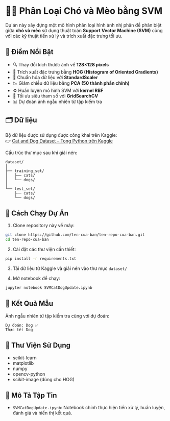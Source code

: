 # 🐶🐱 Phân Loại Chó và Mèo bằng SVM

Dự án này xây dựng một mô hình phân loại hình ảnh nhị phân để phân biệt giữa **chó và mèo** sử dụng thuật toán **Support Vector Machine (SVM)** cùng với các kỹ thuật tiền xử lý và trích xuất đặc trưng tối ưu.

## 📌 Điểm Nổi Bật

- 🔍 Thay đổi kích thước ảnh về **128×128 pixels**
- 🧠 Trích xuất đặc trưng bằng **HOG (Histogram of Oriented Gradients)**
- 🔄 Chuẩn hóa dữ liệu với **StandardScaler**
- 📉 Giảm chiều dữ liệu bằng **PCA (50 thành phần chính)**
- ⚙️ Huấn luyện mô hình SVM với **kernel RBF**
- 🔎 Tối ưu siêu tham số với **GridSearchCV**
- 📊 Dự đoán ảnh ngẫu nhiên từ tập kiểm tra

## 🗂️ Dữ liệu

Bộ dữ liệu được sử dụng được công khai trên Kaggle:  
👉 [Cat and Dog Dataset – Tong Python trên Kaggle](https://www.kaggle.com/datasets/tongpython/cat-and-dog)

Cấu trúc thư mục sau khi giải nén:

```
dataset/
│
├── training_set/
│   ├── cats/
│   └── dogs/
│
└── test_set/
    ├── cats/
    └── dogs/
```

## 🚀 Cách Chạy Dự Án

1. Clone repository này về máy:

```bash
git clone https://github.com/ten-cua-ban/ten-repo-cua-ban.git
cd ten-repo-cua-ban
```

2. Cài đặt các thư viện cần thiết:

```bash
pip install -r requirements.txt
```

3. Tải dữ liệu từ Kaggle và giải nén vào thư mục `dataset/`

4. Mở notebook để chạy:

```bash
jupyter notebook SVMCatDogUpdate.ipynb
```

## 🧪 Kết Quả Mẫu

Ảnh ngẫu nhiên từ tập kiểm tra cùng với dự đoán:

```
Dự đoán: Dog ✅
Thực tế: Dog
```

## 🧠 Thư Viện Sử Dụng

- scikit-learn
- matplotlib
- numpy
- opencv-python
- scikit-image (dùng cho HOG)

## 📄 Mô Tả Tập Tin

- `SVMCatDogUpdate.ipynb`: Notebook chính thực hiện tiền xử lý, huấn luyện, đánh giá và hiển thị kết quả.